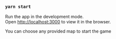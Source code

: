 
### `yarn start`

Run the app in the development mode.<br />
Open [http://localhost:3000](http://localhost:3000) to view it in the browser.

You can choose any provided map to start the game
